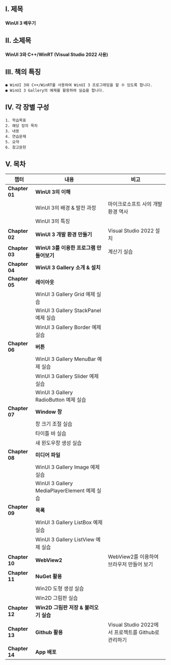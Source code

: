 ## I. 제목
#### WinUI 3 배우기

## II. 소제목
#### WinUI 3와 C++/WinRT (Visual Studio 2022 사용)

## III. 책의 특징
```
● WinUI 3와 C++/WinRT를 사용하여 WinUI 3 프로그래밍을 할 수 있도록 합니다.
● WinUI 3 Gallery의 예제를 활용하여 실습을 합니다.
```

## IV. 각 장별 구성
```
1. 학습목표
2. 해당 장의 목차
3. 내용
4. 연습문제
5. 요약
6. 참고문헌
```

## V. 목차
|챕터|내용|비고|
|---|---|---|
|__Chapter 01__|__WinUI 3의 이해__||
||WinUI 3의 배경 & 발전 과정|마이크로소프트 사의 개발환경 역사|
||WinUI 3의 특징||
|__Chapter 02__|__WinUI 3 개발 환경 만들기__|Visual Studio 2022 설치|
|__Chapter 03__|__WinUI 3를 이용한 프로그램 만들어보기__|계산기 실습|
|__Chapter 04__|__WinUI 3 Gallery 소개 & 설치__||
|__Chapter 05__|__레이아웃__||
||WinUI 3 Gallery Grid 예제 실습||
||WinUI 3 Gallery StackPanel 예제 실습||
||WinUI 3 Gallery Border 예제 실습||
|__Chapter 06__|__버튼__||
||WinUI 3 Gallery MenuBar 예제 실습||
||WinUI 3 Gallery Slider 예제 실습||
||WinUI 3 Gallery RadioButton 예제 실습||
|__Chapter 07__|__Window 창__||
||창 크기 조절 실습||
||타이틀 바 실습||
||새 윈도우창 생성 실습||
|__Chapter 08__|__미디어 파일__||
||WinUI 3 Gallery Image 예제 실습||
||WinUI 3 Gallery MediaPlayerElement 예제 실습||
|__Chapter 09__|__목록__||
||WinUI 3 Gallery ListBox 예제 실습||
||WinUI 3 Gallery ListView 예제 실습||
|__Chapter 10__|__WebView2__|WebView2를 이용하여 브라우저 만들어 보기|
|__Chapter 11__|__NuGet 활용__||
||Win2D 도형 생성 실습||
||Win2D 그림판 실습||
|__Chapter 12__|__Win2D 그림판 저장 & 불러오기 실습__||
|__Chapter 13__|__Github 활용__|Visual Studio 2022에서 프로젝트를 Github로 관리하기|
|__Chapter 14__|__App 배포__||
